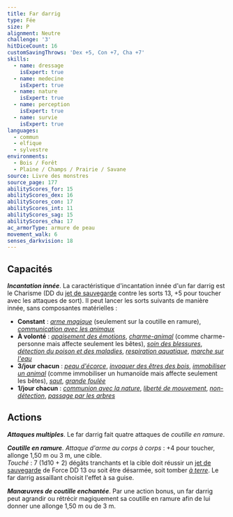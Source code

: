 ```yaml
---
title: Far darrig
type: Fée
size: P
alignment: Neutre
challenge: '3'
hitDiceCount: 16
customSavingThrows: 'Dex +5, Con +7, Cha +7'
skills:
  - name: dressage
    isExpert: true
  - name: medecine
    isExpert: true
  - name: nature
    isExpert: true
  - name: perception
    isExpert: true
  - name: survie
    isExpert: true
languages:
  - commun
  - elfique
  - sylvestre
environments:
  - Bois / Forêt
  - Plaine / Champs / Prairie / Savane
source: Livre des monstres
source_page: 177
abilityScores_for: 15
abilityScores_dex: 16
abilityScores_con: 17
abilityScores_int: 11
abilityScores_sag: 15
abilityScores_cha: 17
ac_armorType: armure de peau
movement_walk: 6
senses_darkvision: 18
---
```

## Capacités
_**Incantation innée**_. La caractéristique d'incantation innée d'un far darrig est le Charisme (DD du [jet de sauvegarde](/utiliser-les-caracteristiques/#jets-de-sauvegarde) contre les sorts 13, +5 pour toucher avec les attaques de sort). Il peut lancer les sorts suivants de manière innée, sans composantes matérielles :
* **Constant** : [_arme magique_](/grimoire/arme-magique/) (seulement sur la coutille en ramure), [_communication avec les animaux_](/grimoire/communication-avec-les-animaux/)
* **À volonté** : [_apaisement des émotions_](/grimoire/apaisement-des-emotions/), [_charme-animal_](/grimoire/charme-personne/) (comme charme-personne mais affecte seulement les bêtes), [_soin des blessures_](/grimoire/soin-des-blessures), [_détection du poison et des maladies_](/grimoire/detection-du-poison-et-des-maladies), [_respiration aquatique_](/grimoire/respiration-aquatique/), [_marche sur l'eau_](/grimoire/marche-sur-l-eau/)
* **3/jour chacun** : [_peau d'écorce_](/grimoire/peau-d-ecorce/), [_invoquer des êtres des bois_](/grimoire/invoquer-des-etres-des-bois/), [_immobiliser un animal_](/grimoire/immobiliser-un-humanoide/) (comme immobiliser un humanoïde mais affecte seulement les bêtes), [_saut_](/grimoire/saut/), [_grande foulée_](/grimoire/grande-foulee/)
* **1/jour chacun** : [_communion avec la nature_](/grimoire/communion-avec-la-nature/), [_liberté de mouvement_](/grimoire/liberte-de-mouvement/), [_non-détection_](/grimoire/non-detection/), [_passage par les arbres_](/grimoire/passage-par-les-arbres/)

## Actions
_**Attaques multiples**_. Le far darrig fait quatre attaques de _coutille en ramure_.

_**Coutille en ramure**_. _Attaque d'arme au corps à corps_ : +4 pour toucher, allonge 1,50 m ou 3 m, une cible.  
_Touché_ : 7 (1d10 + 2) dégâts tranchants et la cible doit réussir un [jet de sauvegarde](/utiliser-les-caracteristiques/#jets-de-sauvegarde) de Force DD 13 ou soit être désarmée, soit tomber [_à terre_](/gerer-la-sante-du-personnage/#a-terre). Le far darrig assaillant choisit l'effet à sa guise.

_**Manœuvres de coutille enchantée**_. Par une action bonus, un far darrig peut agrandir ou rétrécir magiquement sa coutille en ramure afin de lui donner une allonge 1,50 m ou de 3 m.
